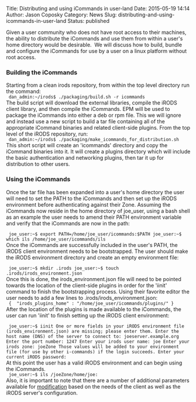 Title: Distributing and using iCommands in user-land
Date: 2015-05-19 14:14
Author: Jason Coposky
Category: News
Slug: distributing-and-using-icommands-in-user-land
Status: published

Given a user community who does not have root access to their machines,
the ability to distribute the iCommands and use them from within a
user's home directory would be desirable.  We will discuss how to build,
bundle and configure the iCommands for use by a user on a linux platform
without root access.  
<!--more-->

### Building the iCommands

Starting from a clean irods repository, from within the top level
directory run the command:  
` dan_admin:~/irods$ ./packaging/build.sh -r icommands`  
The build script will download the external libraries, compile the
iRODS client library, and then compile the iCommands. EPM will be used
to package the iCommands into either a deb or rpm file. This we will
ignore and instead use a new script to build a tar file containing all
of the appropriate iCommand binaries and related client-side plugins.
From the top level of the iRODS repository, run:  
` dan_admin:~/irods$ ./packaging/make_icommands_for_distribution.sh`  
This short script will create an 'icommands' directory and copy the
iCommand binaries into it. It will create a plugins directory which will
include the basic authentication and networking plugins, then tar it up
for distribution to other users.

### Using the iCommands

Once the tar file has been expanded into a user's home directory the
user will need to set the PATH to the iCommands and then set up the
iRODS environment before authenticating against their Zone. Assuming the
iCommands now reside in the home directory of joe\_user, using a bash
shell as an example the user needs to amend their PATH environment
variable and verify that the iCommands are now in the path:  

` joe_user:~$ export PATH=/home/joe_user/icommands:$PATH joe_user:~$ which ils /home/joe_user/icommands/ils`  
Once the iCommands are successfully included in the user's PATH, the
iRODS client environment needs to be bootstrapped. The user should make
the iRODS environment directory and create an empty environment file:  

` joe_user:~$ mkdir .irods joe_user:~$ touch .irods/irods_environment.json`  
Once this is done, the irods\_environment.json file will need to be
pointed towards the location of the client-side plugins in order for the
'iinit' command to finish the bootstrapping process. Using their
favorite editor the user needs to add a few lines to
.irods/irods\_environment.json:  
` {  "irods_plugins_home" : "/home/joe_user/icommands/plugins/" }`  
After the location of the plugins is made available to the iCommands,
the user can run 'iinit' to finish setting up the iRODS client
environment:  

` joe_user:~$ iinit One or more fields in your iRODS environment file (irods_environment.json) are missing; please enter them. Enter the host name (DNS) of the server to connect to: joeserver.example.org Enter the port number: 1247 Enter your irods user name: joe Enter your irods zone: joeZone Those values will be added to your environment file (for use by other i-commands) if the login succeeds. Enter your current iRODS password:`  
At this point the user has a valid iRODS environment and can begin
using the iCommands.  
` joe_user:~$ ils /joeZone/home/joe:`  
Also, it is important to note that there are a number of additional
parameters available for
[modification](https://github.com/irods/irods_schema_configuration/blob/master/v2/service_account_environment.json)
based on the needs of the client as well as the iRODS server's
configuration.
